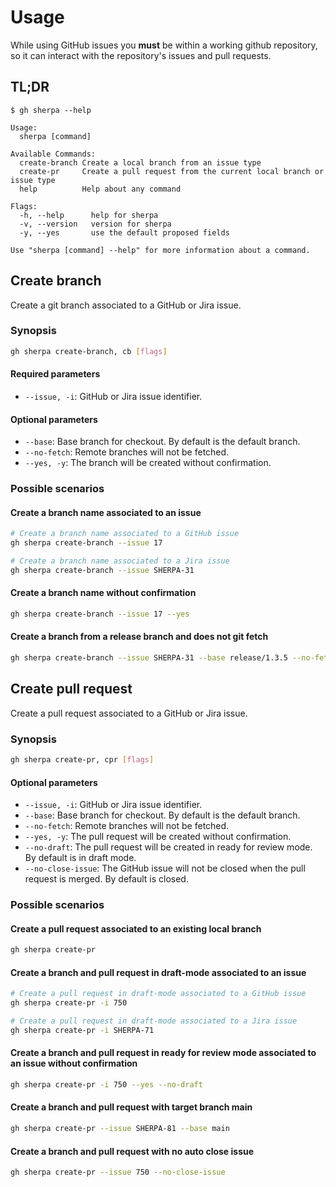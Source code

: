 # Usage

While using GitHub issues you **must** be within a working github repository, so it can interact with the repository's issues and pull requests.

## TL;DR

```
$ gh sherpa --help

Usage:
  sherpa [command]

Available Commands:
  create-branch Create a local branch from an issue type
  create-pr     Create a pull request from the current local branch or issue type
  help          Help about any command

Flags:
  -h, --help      help for sherpa
  -v, --version   version for sherpa
  -y, --yes       use the default proposed fields

Use "sherpa [command] --help" for more information about a command.
```

## Create branch

Create a git branch associated to a GitHub or Jira issue.

### Synopsis

```sh
gh sherpa create-branch, cb [flags]
```

#### Required parameters

* `--issue, -i`: GitHub or Jira issue identifier.

#### Optional parameters

* `--base`: Base branch for checkout. By default is the default branch.
* `--no-fetch`: Remote branches will not be fetched.
* `--yes, -y`: The branch will be created without confirmation.

### Possible scenarios

#### Create a branch name associated to an issue

```sh
# Create a branch name associated to a GitHub issue
gh sherpa create-branch --issue 17

# Create a branch name associated to a Jira issue
gh sherpa create-branch --issue SHERPA-31
```

#### Create a branch name without confirmation

```sh
gh sherpa create-branch --issue 17 --yes
```

#### Create a branch from a release branch and does not git fetch

```sh
gh sherpa create-branch --issue SHERPA-31 --base release/1.3.5 --no-fetch
```

## Create pull request

Create a pull request associated to a GitHub or Jira issue.

### Synopsis

```sh
gh sherpa create-pr, cpr [flags]
```

#### Optional parameters

* `--issue, -i`: GitHub or Jira issue identifier.
* `--base`: Base branch for checkout. By default is the default branch.
* `--no-fetch`: Remote branches will not be fetched.
* `--yes, -y`: The pull request will be created without confirmation.
* `--no-draft`: The pull request will be created in ready for review mode. By default is in draft mode.
* `--no-close-issue`: The GitHub issue will not be closed when the pull request is merged. By default is closed.

### Possible scenarios

#### Create a pull request associated to an existing local branch

```sh
gh sherpa create-pr
```

#### Create a branch and pull request in draft-mode associated to an issue

```sh
# Create a pull request in draft-mode associated to a GitHub issue
gh sherpa create-pr -i 750

# Create a pull request in draft-mode associated to a Jira issue
gh sherpa create-pr -i SHERPA-71
```

#### Create a branch and pull request in ready for review mode associated to an issue without confirmation

```sh
gh sherpa create-pr -i 750 --yes --no-draft
```

#### Create a branch and pull request with target branch main

```sh
gh sherpa create-pr --issue SHERPA-81 --base main
```

#### Create a branch and pull request with no auto close issue

```sh
gh sherpa create-pr --issue 750 --no-close-issue
```
